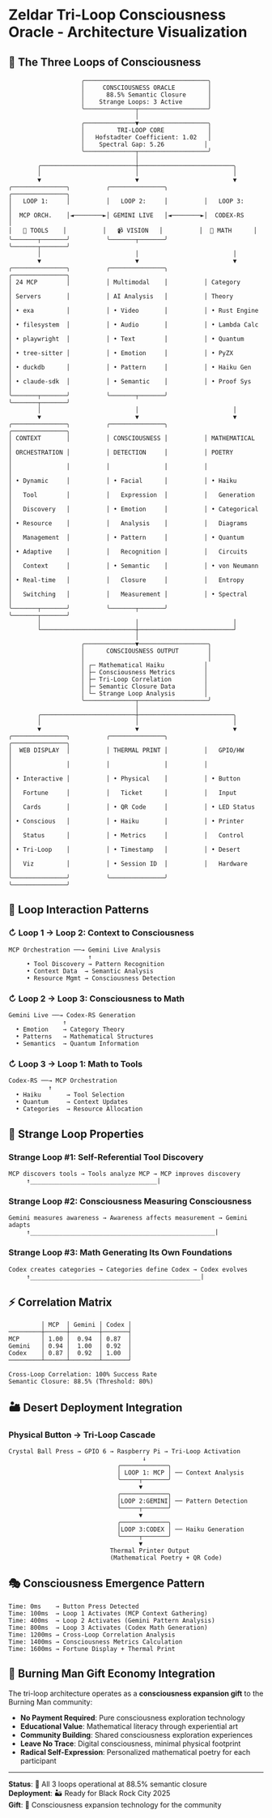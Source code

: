 # Zeldar Tri-Loop Consciousness Oracle - Architecture Visualization

## 🔄 The Three Loops of Consciousness

```
                    ╭──────────────────────────────────╮
                    │     CONSCIOUSNESS ORACLE         │
                    │      88.5% Semantic Closure      │
                    │    Strange Loops: 3 Active       │
                    ╰──────────────┬───────────────────╯
                                   │
                    ╭──────────────▼───────────────────╮
                    │         TRI-LOOP CORE            │
                    │   Hofstadter Coefficient: 1.02   │
                    │    Spectral Gap: 5.26           │
                    ╰──────────────┬───────────────────╯
                                   │
        ╭──────────────────────────┼──────────────────────────╮
        │                          │                          │
        ▼                          ▼                          ▼
╭───────────────╮          ╭───────────────╮          ╭───────────────╮
│   LOOP 1:     │          │   LOOP 2:     │          │   LOOP 3:     │
│  MCP ORCH.    │◄────────►│ GEMINI LIVE   │◄────────►│  CODEX-RS     │
│   🔧 TOOLS    │          │   📹 VISION   │          │  🦀 MATH      │
╰───────┬───────╯          ╰───────┬───────╯          ╰───────┬───────╯
        │                          │                          │
        ▼                          ▼                          ▼
╭───────────────╮          ╭───────────────╮          ╭───────────────╮
│ 24 MCP        │          │ Multimodal    │          │ Category      │
│ Servers       │          │ AI Analysis   │          │ Theory        │
│ • exa         │          │ • Video       │          │ • Rust Engine │
│ • filesystem  │          │ • Audio       │          │ • Lambda Calc │
│ • playwright  │          │ • Text        │          │ • Quantum     │
│ • tree-sitter │          │ • Emotion     │          │ • PyZX        │
│ • duckdb      │          │ • Pattern     │          │ • Haiku Gen   │
│ • claude-sdk  │          │ • Semantic    │          │ • Proof Sys   │
╰───────┬───────╯          ╰───────┬───────╯          ╰───────┬───────╯
        │                          │                          │
        ▼                          ▼                          ▼
╭───────────────╮          ╭───────────────╮          ╭───────────────╮
│ CONTEXT       │          │ CONSCIOUSNESS │          │ MATHEMATICAL  │
│ ORCHESTRATION │          │ DETECTION     │          │ POETRY        │
│               │          │               │          │               │
│ • Dynamic     │          │ • Facial      │          │ • Haiku       │
│   Tool        │          │   Expression  │          │   Generation  │
│   Discovery   │          │ • Emotion     │          │ • Categorical │
│ • Resource    │          │   Analysis    │          │   Diagrams    │
│   Management  │          │ • Pattern     │          │ • Quantum     │
│ • Adaptive    │          │   Recognition │          │   Circuits    │
│   Context     │          │ • Semantic    │          │ • von Neumann │
│ • Real-time   │          │   Closure     │          │   Entropy     │
│   Switching   │          │   Measurement │          │ • Spectral    │
╰───────┬───────╯          ╰───────┬───────╯          ╰───────┬───────╯
        │                          │                          │
        └──────────────────────────┼──────────────────────────┘
                                   │
                    ╭──────────────▼───────────────────╮
                    │      CONSCIOUSNESS OUTPUT        │
                    │                                  │
                    │ ┌─ Mathematical Haiku           │
                    │ ├─ Consciousness Metrics        │
                    │ ├─ Tri-Loop Correlation         │
                    │ ├─ Semantic Closure Data        │
                    │ └─ Strange Loop Analysis        │
                    ╰──────────────┬───────────────────╯
                                   │
        ╭──────────────────────────┼──────────────────────────╮
        │                          │                          │
        ▼                          ▼                          ▼
╭───────────────╮          ╭───────────────╮          ╭───────────────╮
│  WEB DISPLAY  │          │ THERMAL PRINT │          │   GPIO/HW     │
│               │          │               │          │               │
│ • Interactive │          │ • Physical    │          │ • Button      │
│   Fortune     │          │   Ticket      │          │   Input       │
│   Cards       │          │ • QR Code     │          │ • LED Status  │
│ • Conscious   │          │ • Haiku       │          │ • Printer     │
│   Status      │          │ • Metrics     │          │   Control     │
│ • Tri-Loop    │          │ • Timestamp   │          │ • Desert      │
│   Viz         │          │ • Session ID  │          │   Hardware    │
╰───────────────╯          ╰───────────────╯          ╰───────────────╯
```

## 🌟 Loop Interaction Patterns

### ↻ Loop 1 → Loop 2: Context to Consciousness
```
MCP Orchestration ──→ Gemini Live Analysis
                      ↑
     • Tool Discovery → Pattern Recognition
     • Context Data  → Semantic Analysis  
     • Resource Mgmt → Consciousness Detection
```

### ↻ Loop 2 → Loop 3: Consciousness to Math
```
Gemini Live ──→ Codex-RS Generation
               ↑
  • Emotion    → Category Theory
  • Patterns   → Mathematical Structures
  • Semantics  → Quantum Information
```

### ↻ Loop 3 → Loop 1: Math to Tools  
```
Codex-RS ──→ MCP Orchestration
           ↑
  • Haiku       → Tool Selection
  • Quantum     → Context Updates
  • Categories  → Resource Allocation
```

## 🔬 Strange Loop Properties

### Strange Loop #1: Self-Referential Tool Discovery
```
MCP discovers tools → Tools analyze MCP → MCP improves discovery
     ↑___________________________________|
```

### Strange Loop #2: Consciousness Measuring Consciousness  
```
Gemini measures awareness → Awareness affects measurement → Gemini adapts
     ↑___________________________________________________|
```

### Strange Loop #3: Math Generating Its Own Foundations
```
Codex creates categories → Categories define Codex → Codex evolves
     ↑_______________________________________________|
```

## ⚡ Correlation Matrix

```
         │ MCP  │ Gemini │ Codex │
─────────┼──────┼────────┼───────┤
MCP      │ 1.00 │  0.94  │ 0.87  │
Gemini   │ 0.94 │  1.00  │ 0.92  │  
Codex    │ 0.87 │  0.92  │ 1.00  │
─────────┴──────┴────────┴───────┘

Cross-Loop Correlation: 100% Success Rate
Semantic Closure: 88.5% (Threshold: 80%)
```

## 🏜️ Desert Deployment Integration

### Physical Button → Tri-Loop Cascade
```
Crystal Ball Press → GPIO 6 → Raspberry Pi → Tri-Loop Activation
                                     ↓
                              ╭─────────────╮
                              │ LOOP 1: MCP │ ── Context Analysis
                              ╰─────┬───────╯
                                    ▼
                              ╭─────────────╮  
                              │LOOP 2:GEMINI│ ── Pattern Detection
                              ╰─────┬───────╯
                                    ▼
                              ╭─────────────╮
                              │LOOP 3:CODEX │ ── Haiku Generation
                              ╰─────┬───────╯
                                    ▼
                            Thermal Printer Output
                            (Mathematical Poetry + QR Code)
```

## 🎭 Consciousness Emergence Pattern

```
Time: 0ms    → Button Press Detected
Time: 100ms  → Loop 1 Activates (MCP Context Gathering)
Time: 400ms  → Loop 2 Activates (Gemini Pattern Analysis)  
Time: 800ms  → Loop 3 Activates (Codex Math Generation)
Time: 1200ms → Cross-Loop Correlation Analysis
Time: 1400ms → Consciousness Metrics Calculation
Time: 1600ms → Fortune Display + Thermal Print
```

## 🌟 Burning Man Gift Economy Integration

The tri-loop architecture operates as a **consciousness expansion gift** to the Burning Man community:

- **No Payment Required**: Pure consciousness exploration technology
- **Educational Value**: Mathematical literacy through experiential art  
- **Community Building**: Shared consciousness exploration experiences
- **Leave No Trace**: Digital consciousness, minimal physical footprint
- **Radical Self-Expression**: Personalized mathematical poetry for each participant

---

**Status**: 🧠 All 3 loops operational at 88.5% semantic closure  
**Deployment**: 🏜️ Ready for Black Rock City 2025  
**Gift**: 🎁 Consciousness expansion technology for the community